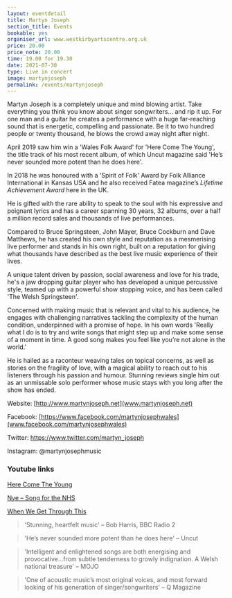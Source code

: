 ```yaml
---
layout: eventdetail
title: Martyn Joseph
section_title: Events
bookable: yes
organiser_url: www.westkirbyartscentre.org.uk
price: 20.00
price_note: 20.00
time: 19.00 for 19.30
date: 2021-07-30
type: Live in concert
image: martynjoseph
permalink: /events/martynjoseph
---
```


Martyn Joseph is a completely unique and mind blowing artist. Take everything you think you know about singer songwriters... and rip it up. For one man and a guitar he creates a performance with a huge far-reaching sound that is energetic, compelling and passionate. Be it to two hundred people or twenty thousand, he blows the crowd away night after night.

April 2019 saw him win a 'Wales Folk Award' for 'Here Come The Young', the title track of his most recent album, of which Uncut magazine said 'He’s never sounded more potent than he does here'.

In 2018 he was honoured with a 'Spirit of Folk' Award by Folk Alliance International in Kansas USA and he also received Fatea magazine’s _Lifetime Achievement Award_ here in the UK.

He is gifted with the rare ability to speak to the soul with his expressive and poignant lyrics and has a career spanning 30 years, 32 albums, over a half a million record sales and thousands of live performances.

Compared to Bruce Springsteen, John Mayer, Bruce Cockburn and Dave Matthews, he has created his own style and reputation as a mesmerising live performer and stands in his own right, built on a reputation for giving what thousands have described as the best live music experience of their lives.

A unique talent driven by passion, social awareness and love for his trade, he's a jaw dropping guitar player who has developed a unique percussive style, teamed up with a powerful show stopping voice, and has been called 'The Welsh Springsteen'.

Concerned with making music that is relevant and vital to his audience, he engages with challenging narratives tackling the complexity of the human condition, underpinned with a promise of hope. In his own words 'Really what I do is to try and write songs that might step up and make some sense of a moment in time. A good song makes you feel like you’re not alone in the world.'

He is hailed as a raconteur weaving tales on topical concerns, as well as stories on the fragility of love, with a magical ability to reach out to his listeners through his
passion and humour. Stunning reviews single him out as an unmissable solo performer whose music stays with you long after the show has ended.

Website: [http://www.martynjoseph.net](www.martynjoseph.net)

Facebook: [https://www.facebook.com/martynjosephwales](www.facebook.com/martynjosephwales)

Twitter: https://www.twitter.com/martyn_joseph

Instagram: @martynjosephmusic

### Youtube links

[Here Come The Young](https://youtu.be/OiTrpaPnMYE)

[Nye – Song for the NHS](https://youtu.be/8IBmmXn1QwM)

[When We Get Through This](https://youtu.be/NUfAtlhbpY8)

> 'Stunning, heartfelt music' – Bob Harris, BBC Radio 2

> 'He’s never sounded more potent than he does here' – Uncut

> 'Intelligent and enlightened songs are both energising and provocative…from subtle tenderness to growly indignation. A Welsh national treasure' – MOJO

> 'One of acoustic music’s most original voices, and most forward looking of his generation of singer/songwriters' – Q Magazine
